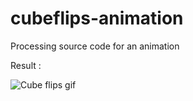 # cubeflips-animation
Processing source code for an animation

Result :

![Cube flips gif](cubeflips1_optimized.gif)
